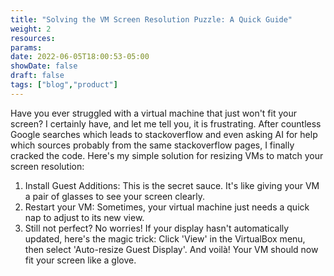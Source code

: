 ```yaml
---
title: "Solving the VM Screen Resolution Puzzle: A Quick Guide"
weight: 2
resources:
params:
date: 2022-06-05T18:00:53-05:00
showDate: false
draft: false
tags: ["blog","product"]
---
```


Have you ever struggled with a virtual machine that just won't fit your screen? I certainly have, and let me tell you, it is frustrating. 
After countless Google searches which leads to stackoverflow and even asking AI for help which sources probably from the same stackoverflow pages, I finally cracked the code. Here's my simple solution for resizing VMs to match your screen resolution:

1. Install Guest Additions: This is the secret sauce. It's like giving your VM a pair of glasses to see your screen clearly.
2. Restart your VM: Sometimes, your virtual machine just needs a quick nap to adjust to its new view.
3. Still not perfect? No worries! If your display hasn't automatically updated, here's the magic trick: 
  Click 'View' in the VirtualBox menu, then select 'Auto-resize Guest Display'. 
  And voilà! Your VM should now fit your screen like a glove.
